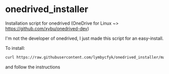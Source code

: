 # onedrived_installer
Installation script for onedrived (OneDrive for Linux ~> https://github.com/xybu/onedrived-dev)

I'm not the developer of onedrived, I just made this script for an easy-install.

To install:
```bash
curl https://raw.githubusercontent.com/lymbycfyk/onedrived_installer/master/install_onedrived.sh | bash
```
and follow the instructions
